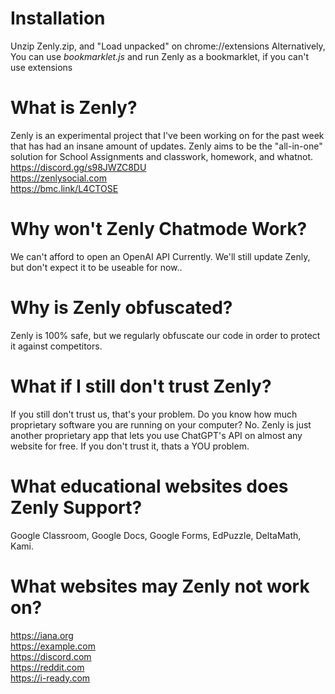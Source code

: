 # Installation
Unzip Zenly.zip, and "Load unpacked" on chrome://extensions
Alternatively, You can use *bookmarklet.js* and run Zenly as a bookmarklet, if you can't use extensions </br>
# What is Zenly?
Zenly is an experimental project that I've been working on for the past week that has had an insane amount of updates. Zenly aims to be the "all-in-one" solution for School Assignments and classwork, homework, and whatnot. </br>
https://discord.gg/s98JWZC8DU </br>
https://zenlysocial.com </br>
https://bmc.link/L4CTOSE </br>
# Why won't Zenly Chatmode Work?
We can't afford to open an OpenAI API Currently. We'll still update Zenly, but don't expect it to be useable for now.. </br>

# Why is Zenly obfuscated?
Zenly is 100% safe, but we regularly obfuscate our code in order to protect it against competitors. </br>

# What if I still don't trust Zenly?
If you still don't trust us, that's your problem. Do you know how much proprietary software you are running on your computer? No. Zenly is just another proprietary app that lets you use ChatGPT's API on almost any website for free. If you don't trust it, thats a YOU problem. </br>

# What educational websites does Zenly Support?
Google Classroom, Google Docs, Google Forms, EdPuzzle, DeltaMath, Kami.

# What websites may Zenly not work on?
https://iana.org </br>
https://example.com </br>
https://discord.com </br>
https://reddit.com </br>
https://i-ready.com </br>
